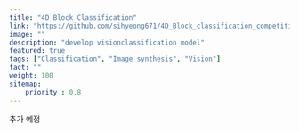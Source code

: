 ```yaml
---
title: "4D Block Classification"
link: "https://github.com/sihyeong671/4D_Block_classification_competition"
image: ""
description: "develop visionclassification model"
featured: true
tags: ["Classification", "Image synthesis", "Vision"]
fact: ""
weight: 100
sitemap: 
    priority : 0.8
---
```

<!-- Read More -->
추가 예정